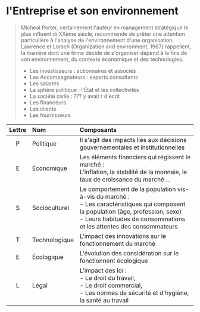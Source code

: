 l'Entreprise et son environnement
=================================

>Micheal Porter, certainement l'auteur en management stratégique le plus influent di XXème siècle, recommande de prêter une attention particulière  à l'analyse de l'environnement d'une organisation. <br> Lawrence et Lorsch (Organization and environment, 1967) rappellent, la manière dont une firme décide de s'organiser dépend à la fois de son environnement, du contexte économique et des technologies.
>+ Les investisseurs : actionnaires et associés
>+ Les Accompagnateurs : experts consultants
>+ Les salariés
>+ La sphère politique : l'État et les collectivités
>+ La société civile : ??? y avait r d'écrit
>+ Les financeurs
>+ Les clients
>+ Les fournisseurs

|Lettre|Nom|Composants|
|:-:|:-|:-|
|P|Politique|Il s'agit des impacts liés aux décisions gouvernementales et institutionnelles|
|E|Économique|Les éléments financiers qui régissent le marché : <br>L'inflation, la stabilité de la monnaie, le taux de croissance du marché ...|
|S|Socioculturel|Le comportement de la population vis-à-vis du marché : <br>- Les caractéristiques qui composent la population (âge, profession, sexe) <br>- Leurs habitudes de consommations et les attentes des consommateurs|
|T|Technologique|L'impact des innovations sur le fonctionnement du marché|
|E|Écologique|L'évolution des considération sur le fonctionnent écologique|
|L|Légal|L'impact des loi : <br>- Le droit du travail, <br>- Le droit commercial, <br>- Les normes de sécurité et d'hygiène, la santé au travail|

